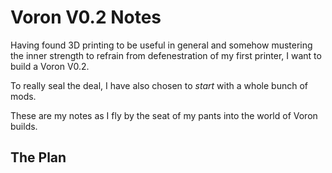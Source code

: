 # Voron V0.2 Notes

Having found 3D printing to be useful in general and somehow mustering the inner strength to refrain from defenestration of my first printer, I want to build a Voron V0.2.

To really seal the deal, I have also chosen to _start_ with a whole bunch of mods.

These are my notes as I fly by the seat of my pants into the world of Voron builds.

## The Plan

